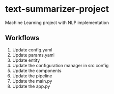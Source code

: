 # text-summarizer-project
Machine Learning project with NLP implementation

## Workflows

1. Update config.yaml
2. Update params.yaml
3. Update entity
4. Update the configuration manager in src config
5. Update the components
6. Update the pipeline
7. Update the main.py
8. Update the app.py